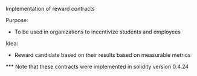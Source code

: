 Implementation of reward contracts

Purpose:
- To be used in organizations to incentivize students and employees

Idea:
- Reward candidate based on their results based on measurable metrics

*** Note that these contracts were implemented in solidity version 0.4.24
